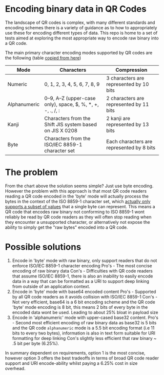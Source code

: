 # Encoding binary data in QR Codes

The landscape of QR codes is complex, with many different standards and encoding schemes there is a variety of guidance as to how to appropriately use these for encoding different types of data. This repo is home to a set of tests aimed at exploring the most appropriate way to encode raw binary into a QR code.

The main primary character encoding modes supported by QR codes are the following (table [copied from here](https://raw.githubusercontent.com/soldair/node-qrcode/master/README.md))

| Mode         | Characters                                                 | Compression                               |
| ------------ | ---------------------------------------------------------- | ----------------------------------------- |
| Numeric      | 0, 1, 2, 3, 4, 5, 6, 7, 8, 9                               | 3 characters are represented by 10 bits   |
| Alphanumeric | 0–9, A–Z (upper-case only), space, $, %, \*, +, -, ., /, : | 2 characters are represented by 11 bits   |
| Kanji        | Characters from the Shift JIS system based on JIS X 0208   | 2 kanji are represented by 13 bits        |
| Byte         | Characters from the ISO/IEC 8859-1 character set           | Each characters are represented by 8 bits |

# The problem

From the chart above the solution seems simple? Just use byte encoding. However the problem with this approach is that most QR code readers reading a QR code encoded in the 'byte' mode will actually process the bytes in the context of the ISO 8859-1 character set, which [actually only supports a subset of values](https://en.wikipedia.org/wiki/ISO/IEC_8859-1#Code_page_layout) that a single byte can represent. This means a QR code that encodes raw binary not conforming to ISO 8859-1 wont reliably be read by QR code readers
as they will often stop reading when they encounter a unsupported character, or alternatively not expose the ability to simply get the "raw bytes" encoded into a QR code.

# Possible solutions

1. Encode in 'byte' mode with raw binary, only support readers that do not enforce ISO/IEC 8859-1 character encoding
   Pro's - The most concise encoding of raw binary data
   Con's - Difficulties with QR code readers that assume ISO/IEC 8859-1, there is also an inability to easily encode data in a way that can be formatted as a URI to support deep linking from outside of an application context.
2. Encode in 'byte' mode with base64 encoded content
   Pro's - Supported by all QR code readers as it avoids collision with ISO/IEC 8859-1
   Con's - Not very efficient, base64 is a 6 bit encoding scheme and the QR code 'byte' mode encoding is 8 bit, this means 2 bits of every byte in the encoded data wont be used. Leading to about 25% bloat in payload size
3. Encode in 'alphanumeric' mode with upper-cased base32 content.
   Pro's - Second most efficient encoding of raw binary data as base32 is 5 bits and the QR code `alphanumeric` mode is a 5.5 bit encoding format (i.e 11 bits to every two bytes), information is also in text form suitable for URI formatting for deep linking
   Con's slightly less efficient that raw binary ~ .5 bit per byte (6.25%).

In summary dependent on requirements, option 1 is the most concise, however option 3 offers the best tradeoffs in terms of broad QR code reader support and URI encode-ability whilst paying a 6.25% cost in size overhead.
